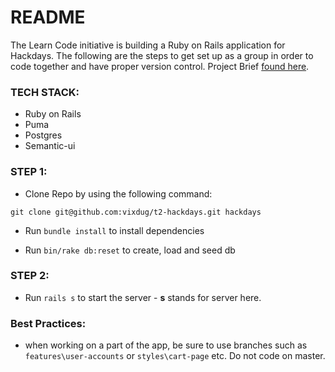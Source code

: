 # README

The Learn Code initiative is building a Ruby on Rails application for Hackdays. The following are the steps to get set up as a group in order to code together and have proper version control. Project Brief [found here](https://docs.google.com/document/d/1yBXqEsKMcJLk15WcKSJ6I8bBJZQO1f7nlUfrjJmvCnc/edit?usp=sharing).

### TECH STACK:

 * Ruby on Rails
 * Puma
 * Postgres
 * Semantic-ui
 
### STEP 1:

* Clone Repo by using the following command:
```
git clone git@github.com:vixdug/t2-hackdays.git hackdays
```
* Run `bundle install` to install dependencies

* Run `bin/rake db:reset` to create, load and seed db

### STEP 2:

* Run `rails s` to start the server - **s** stands for server here.




### Best Practices:

* when working on a part of the app, be sure to use branches such as `features\user-accounts` or `styles\cart-page` etc. Do not code on master.
